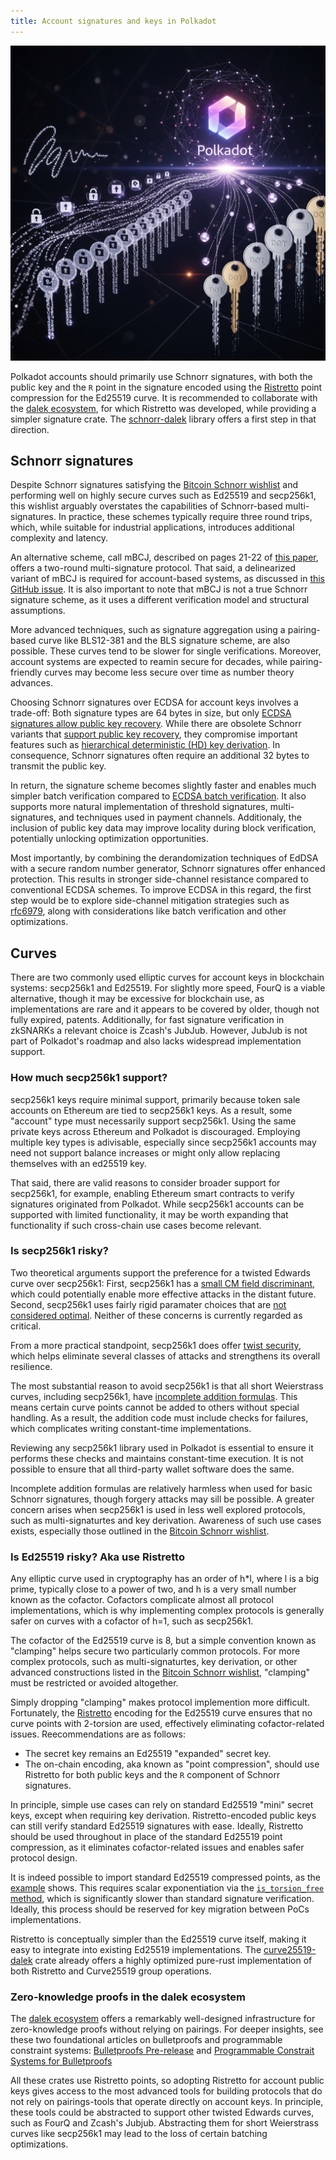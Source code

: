 ```yaml
---
title: Account signatures and keys in Polkadot
---
```


![](account-signatures-and-keys.jpeg)

Polkadot accounts should primarily use Schnorr signatures, with both the public key and the `R` point in the signature encoded using the [Ristretto](https://ristretto.group) point compression for the Ed25519 curve. It is recommended to collaborate with the [dalek ecosystem](https://github.com/dalek-cryptography), for which Ristretto was developed, while providing a simpler signature crate. The [schnorr-dalek](https://github.com/w3f/schnorr-dalek) library offers a first step in that direction.

## Schnorr signatures 

Despite Schnorr signatures satisfying the [Bitcoin Schnorr wishlist](https://github.com/bitcoin/bips/blob/master/bip-0340.mediawiki) and performing well on highly secure curves such as Ed25519 and secp256k1, this wishlist arguably overstates the capabilities of Schnorr-based multi-signatures. In practice, these schemes typically require three round trips, which, while suitable for industrial applications, introduces additional complexity and latency. 

An alternative scheme, call mBCJ, described on pages 21-22 of [this paper](https://eprint.iacr.org/2018/417.pdf), offers a two-round multi-signature protocol. That said, a delinearized variant of mBCJ is required for account-based systems, as discussed in [this GitHub issue](https://github.com/w3f/schnorrkel/issues/15). It is also important to note that mBCJ is not a true Schnorr signature scheme, as it uses a different verification model and structural assumptions. 

More advanced techniques, such as signature aggregation using a pairing-based curve like BLS12-381 and the BLS signature scheme, are also possible. These curves tend to be slower for single verifications. Moreover, account systems are expected to reamin secure for decades, while pairing-friendly curves may become less secure over time as number theory advances.  

Choosing Schnorr signatures over ECDSA for account keys involves a trade-off: Both signature types are 64 bytes in size, but only [ECDSA signatures allow public key recovery](https://crypto.stackexchange.com/questions/18105/how-does-recovering-the-public-key-from-an-ecdsa-signature-work). While there are obsolete Schnorr variants that [support public key recovery](https://crypto.stackexchange.com/questions/60825/schnorr-pubkey-recovery), they compromise important features such as [hierarchical deterministic (HD) key derivation](https://www.deadalnix.me/2017/02/17/schnorr-signatures-for-not-so-dummies/).  In consequence, Schnorr signatures often require an additional 32 bytes to transmit the public key.

In return, the signature scheme becomes slightly faster and enables much simpler batch verification compared to [ECDSA batch verification](http://cse.iitkgp.ac.in/~abhij/publications/ECDSA-SP-ACNS2014.pdf). It also supports more natural implementation of threshold signatures, multi-signatures, and techniques used in payment channels. Additionaly, the inclusion of public key data may improve locality during block verification, potentially unlocking optimization opportunities.

Most importantly, by combining the derandomization techniques of EdDSA with a secure random number generator, Schnorr signatures offer enhanced protection. This results in stronger side-channel resistance compared to conventional ECDSA schemes. To improve ECDSA in this regard, the first step would be to explore side-channel mitigation strategies such as [rfc6979](https://tools.ietf.org/html/rfc6979), along with considerations like batch verification and other optimizations.


## Curves

There are two commonly used elliptic curves for account keys in blockchain systems: secp256k1 and Ed25519. For slightly more speed, FourQ is a viable alternative, though it may be excessive for blockchain use, as implementations are rare and it appears to be covered by older, though not fully expired, patents.  Additionally, for fast signature verification in zkSNARKs a relevant choice is Zcash's JubJub. However, JubJub is not part of Polkadot's roadmap and also lacks widespread implementation support.

### How much secp256k1 support?

secp256k1 keys require minimal support, primarily because token sale accounts on Ethereum are tied to secp256k1 keys. As a result, some "account" type must necessarily support secp256k1.  Using the same private keys across Ethereum and Polkadot is discouraged. Employing multiple key types is adivisable, especially since secp256k1 accounts may need not support balance increases or might only allow replacing themselves with an ed25519 key. 

That said, there are valid reasons to consider broader support for secp256k1, for example, enabling Ethereum smart contracts to verify signatures originated from Polkadot. While secp256k1 accounts can be supported with limited functionality, it may be worth expanding that functionality if such cross-chain use cases become relevant. 

### Is secp256k1 risky?

Two theoretical arguments support the preference for a twisted Edwards curve over secp256k1:  First, secp256k1 has a [small CM field discriminant](https://safecurves.cr.yp.to/disc.html), which could potentially enable more effective attacks in the distant future.  Second, secp256k1 uses fairly rigid paramater choices that are [not considered optimal](https://safecurves.cr.yp.to/rigid.html). Neither of these concerns is currently regarded as critical. 

From a more practical standpoint, secp256k1 does offer [twist security](https://safecurves.cr.yp.to/twist.html), which helps eliminate several classes of attacks and strengthens its overall resilience.  

The most substantial reason to avoid secp256k1 is that all short Weierstrass curves, including secp256k1, have [incomplete addition formulas](https://safecurves.cr.yp.to/complete.html). This means certain curve points cannot be added to others without special handling. As a result, the addition code must include checks for failures, which complicates writing constant-time implementations. 

Reviewing any secp256k1 library used in Polkadot is essential to ensure it performs these checks and maintains constant-time execution. It is not possible to ensure that all third-party wallet software does the same.

Incomplete addition formulas are relatively harmless when used for basic Schnorr signatures, though forgery attacks may sill be possible. A greater concern arises when secp256k1 is used in less well explored protocols, such as multi-signaturtes and key derivation. Awareness of such use cases exists, especially those outlined in the [Bitcoin Schnorr wishlist](https://github.com/bitcoin/bips/blob/master/bip-0340.mediawiki).  

### Is Ed25519 risky?  Aka use Ristretto

Any elliptic curve used in cryptography has an order of h*l, where l is a big prime, typically close to a power of two, and h is a very small number known as the cofactor.  Cofactors complicate almost all protocol implementations, which is why implementing complex protocols is generally safer on curves with a cofactor of h=1, such as secp256k1.  

The cofactor of the Ed25519 curve is 8, but a simple convention known as "clamping" helps secure two particularly common protocols. For more complex protocols, such as multi-signaturtes, key derivation, or other advanced constructions listed in the [Bitcoin Schnorr wishlist](https://github.com/bitcoin/bips/blob/master/bip-0340.mediawiki), "clamping" must be restricted or avoided altogether.  

Simply dropping "clamping" makes protocol implemention more difficult. Fortunately, the [Ristretto](https://ristretto.group) encoding for the Ed25519 curve ensures that no curve points with 2-torsion are used, effectively eliminating cofactor-related issues. Reecommendations are as follows:
 - The secret key remains an Ed25519 "expanded" secret key.
 - The on-chain encoding, aka known as "point compression", should use Ristretto for both public keys and the `R` component of Schnorr signatures. 

In principle, simple use cases can rely on standard Ed25519 "mini" secret keys, except when requiring key derivation. Ristretto-encoded public keys can still verify standard Ed25519 signatures with ease. Ideally, Ristretto should be used throughout in place of the standard Ed25519 point compression, as it eliminates cofactor-related issues and enables safer protocol design.  

It is indeed possible to import standard Ed25519 compressed points, as the [example](https://github.com/w3f/schnorr-dalek/blob/master/src/ristretto.rs#L877) shows. This requires scalar exponentiation via the [`is_torsion_free` method](https://doc.dalek.rs/curve25519_dalek/edwards/struct.EdwardsPoint.html#method.is_torsion_free), which is significantly slower than standard signature verification. Ideally, this process should be reserved for key migration between PoCs implementations.

Ristretto is conceptually simpler than the Ed25519 curve itself, making it easy to integrate into existing Ed25519 implementations. The [curve25519-dalek](https://github.com/dalek-cryptography/curve25519-dalek) crate already offers a highly optimized pure-rust implementation of both Ristretto and Curve25519 group operations.

### Zero-knowledge proofs in the dalek ecosystem

The [dalek ecosystem](https://github.com/dalek-cryptography) offers a remarkably well-designed infrastructure for zero-knowledge proofs without relying on pairings. For deeper insights, see these two foundational articles on bulletproofs and programmable constraint systems:
 [Bulletproofs Pre-release](https://medium.com/interstellar/bulletproofs-pre-release-fcb1feb36d4b) and [Programmable Constrait Systems for Bulletproofs](https://medium.com/interstellar/programmable-constraint-systems-for-bulletproofs-365b9feb92f7)

All these crates use Ristretto points, so adopting Ristretto for account public keys gives access to the most advanced tools for building protocols that do not rely on pairings-tools that operate directly on account keys. In principle, these tools could be abstracted to support other twisted Edwards curves, such as FourQ and Zcash's Jubjub. Abstracting them for short Weierstrass curves like secp256k1 may lead to the loss of certain batching optimizations. 



